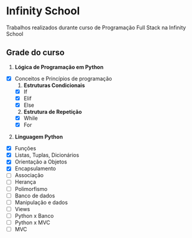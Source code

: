# Infinity School
Trabalhos realizados durante curso de Programação Full Stack na Infinity School

## Grade do curso 

1. **Lógica de Programação em Python**
- [x] Conceitos e Princípios de programação
   1. **Estruturas Condicionais**
  - [x] If
  - [x] Elif
  - [x] Else
   2. **Estrutura de Repetição**
  - [x] While
  - [x] For

2. **Linguagem Python**

- [x] Funções
- [x] Listas, Tuplas, Dicionários
- [x] Orientação a Objetos
- [x] Encapsulamento
- [ ] Associação
- [ ] Herança
- [ ] Polimorfismo
- [ ] Banco de dados
- [ ] Manipulação e dados
- [ ] Views
- [ ] Python x Banco
- [ ] Python x MVC
- [ ] MVC
